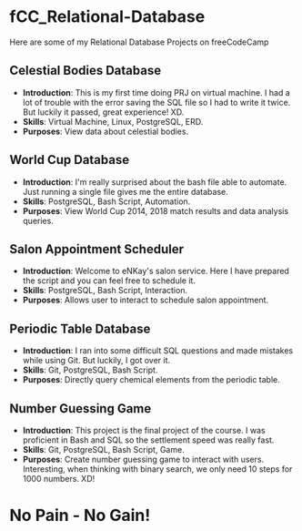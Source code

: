 # fCC_Relational-Database
Here are some of my Relational Database Projects on freeCodeCamp

## Celestial Bodies Database
- **Introduction**: This is my first time doing PRJ on virtual machine. I had a lot of trouble with the error saving the SQL file so I had to write it twice. But luckily it passed, great experience! XD.
- **Skills**: Virtual Machine, Linux, PostgreSQL, ERD.
- **Purposes**: View data about celestial bodies.

## World Cup Database
- **Introduction**: I'm really surprised about the bash file able to automate. Just running a single file gives me the entire database.
- **Skills**: PostgreSQL, Bash Script, Automation.
- **Purposes**: View World Cup 2014, 2018 match results and data analysis queries.

## Salon Appointment Scheduler
- **Introduction**: Welcome to eNKay's salon service. Here I have prepared the script and you can feel free to schedule it.
- **Skills**: PostgreSQL, Bash Script, Interaction.
- **Purposes**: Allows user to interact to schedule salon appointment.

## Periodic Table Database
- **Introduction**: I ran into some difficult SQL questions and made mistakes while using Git. But luckily, I got over it.
- **Skills**: Git, PostgreSQL, Bash Script.
- **Purposes**: Directly query chemical elements from the periodic table.

## Number Guessing Game
- **Introduction**: This project is the final project of the course. I was proficient in Bash and SQL so the settlement speed was really fast.
- **Skills**: Git, PostgreSQL, Bash Script, Game.
- **Purposes**: Create number guessing game to interact with users. Interesting, when thinking with binary search, we only need 10 steps for 1000 numbers. XD!

# No Pain - No Gain!